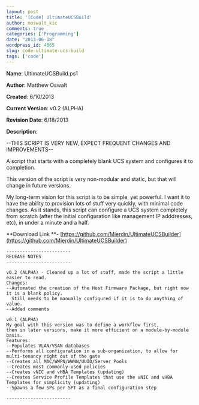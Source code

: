 ```yaml
---
layout: post
title: '[Code] UltimateUCSBuild'
author: moswalt_kic
comments: true
categories: ['Programming']
date: "2013-06-18"
wordpress_id: 4065
slug: code-ultimate-ucs-build
tags: ['code']
---
```



**Name**: UltimateUCSBuild.ps1

**Author**: Matthew Oswalt

**Created**: 6/10/2013

**Current Version**: v0.2 (ALPHA)

**Revision Date**: 6/18/2013

**Description**:

--THIS SCRIPT IS VERY NEW, EXPECT FREQUENT CHANGES AND IMPROVEMENTS--

A script that starts with a completely blank UCS system and configures it to completion.

This version of the script is very non-modular and static, but that will change in future versions.

My long-term vision for this script is to be simple, yet powerful. I want it to have the ability to provision lots of stuff very quickly, with minimal code changes. As it stands, this script can configure a UCS system completely from scratch (after the initial configuration like management IP adddresses, etc), in under a minute and a half.

**Download Link **- [https://github.com/Mierdin/UltimateUCSBuilder](https://github.com/Mierdin/UltimateUCSBuilder)

    
    ------------------------
    RELEASE NOTES
    ------------------------
    
    v0.2 (ALPHA) - Cleaned up a lot of stuff, made the script a little easier to read. 
    Changes:
    --Automated the creation of the Host Firmware Package, but right now it is a blank policy. 
      Still needs to be manually configured if it is to do anything of value.
    --Added comments
    
    v0.1 (ALPHA)
    My goal with this version was to define a workflow first, 
    then in later versions, make it more efficient on a module-by-module basis.
    Features:
    --Populates VLAN/VSAN databases
    --Performs all configuration in a sub-organization, to allow for multi-tenancy right out of the gate
    --Creates all MAC/WWPN/WWNN/UUID/Server Pools
    --Creates most commonly-used policies
    --Creates vNIC and vHBA Templates (updating)
    --Creates Service Profile Templates that use the vNIC and vHBA Templates for simplicity (updating)
    --Spawns a few SPs per SPT as a final configuration step
    
    ------------------------
